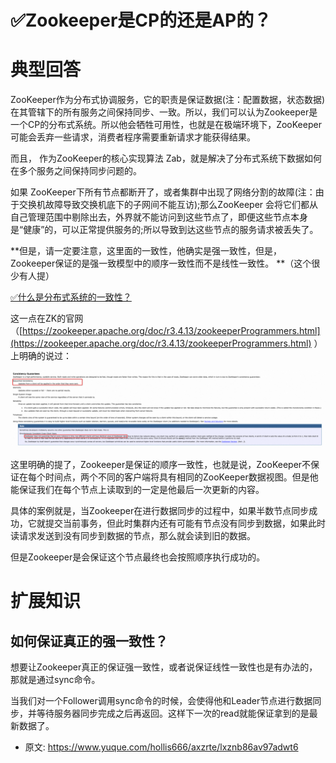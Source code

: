 # ✅Zookeeper是CP的还是AP的？
<!--page header-->

<a name="UxORi"></a>
# 典型回答
ZooKeeper作为分布式协调服务，它的职责是保证数据(注：配置数据，状态数据)在其管辖下的所有服务之间保持同步、一致。所以，我们可以认为Zookeeper是一个CP的分布式系统。所以他会牺牲可用性，也就是在极端环境下，ZooKeeper可能会丢弃一些请求，消费者程序需要重新请求才能获得结果。

而且， 作为ZooKeeper的核心实现算法 Zab，就是解决了分布式系统下数据如何在多个服务之间保持同步问题的。

如果 ZooKeeper下所有节点都断开了，或者集群中出现了网络分割的故障(注：由于交换机故障导致交换机底下的子网间不能互访);那么ZooKeeper 会将它们都从自己管理范围中剔除出去，外界就不能访问到这些节点了，即便这些节点本身是“健康”的，可以正常提供服务的;所以导致到达这些节点的服务请求被丢失了。

**但是，请一定要注意，这里面的一致性，他确实是强一致性，但是，Zookeeper保证的是强一致模型中的顺序一致性而不是线性一致性。 **（这个很少有人提）

[✅什么是分布式系统的一致性？](https://www.yuque.com/hollis666/axzrte/ywhzkoqti2n6zh6g?view=doc_embed)

这一点在ZK的官网（[https://zookeeper.apache.org/doc/r3.4.13/zookeeperProgrammers.html](https://zookeeper.apache.org/doc/r3.4.13/zookeeperProgrammers.html) ）上明确的说过：

![image.png](./img/nOgx2t89t71loFJB/1694089212043-6981241f-c56f-438a-9f55-daf4e61f52c1-318752.png)

这里明确的提了，Zookeeper是保证的顺序一致性，也就是说，ZooKeeper不保证在每个时间点，两个不同的客户端将具有相同的ZooKeeper数据视图。但是他能保证我们在每个节点上读取到的一定是他最后一次更新的内容。

具体的案例就是，当Zookeeper在进行数据同步的过程中，如果半数节点同步成功，它就提交当前事务，但此时集群内还有可能有节点没有同步到数据，如果此时读请求发送到没有同步到数据的节点，那么就会读到旧的数据。

但是Zookeeper是会保证这个节点最终也会按照顺序执行成功的。

<a name="mwkCC"></a>
# 扩展知识

<a name="bcVw4"></a>
## 如何保证真正的强一致性？

想要让Zookeeper真正的保证强一致性，或者说保证线性一致性也是有办法的，那就是通过sync命令。

当我们对一个Follower调用sync命令的时候，会使得他和Leader节点进行数据同步，并等待服务器同步完成之后再返回。这样下一次的read就能保证拿到的是最新数据了。


<!--page footer-->
- 原文: <https://www.yuque.com/hollis666/axzrte/lxznb86av97adwt6>